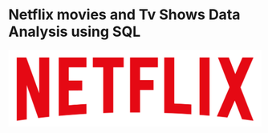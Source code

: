 # Netflix movies and Tv Shows Data Analysis using SQL
![Netflix Logo](https://github.com/SahanaGolbhavi/sql_Project-on-Netflix-Dataset/blob/main/logo.png)
